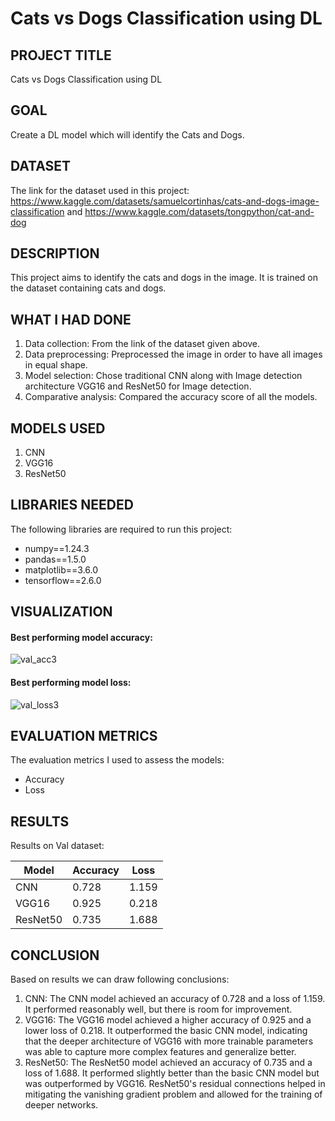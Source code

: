 # Cats vs Dogs Classification using DL

## PROJECT TITLE

Cats vs Dogs Classification using DL

## GOAL

Create a DL model which will identify the Cats and Dogs. 

## DATASET

The link for the dataset used in this project: https://www.kaggle.com/datasets/samuelcortinhas/cats-and-dogs-image-classification and https://www.kaggle.com/datasets/tongpython/cat-and-dog

## DESCRIPTION

This project aims to identify the cats and dogs in the image. It is trained on the dataset containing cats and dogs.

## WHAT I HAD DONE

1. Data collection: From the link of the dataset given above. 
2. Data preprocessing: Preprocessed the image in order to have all images in equal shape.
3. Model selection: Chose traditional CNN along with Image detection architecture VGG16 and ResNet50 for Image detection.
4. Comparative analysis: Compared the accuracy score of all the models.

## MODELS USED

1. CNN
2. VGG16
3. ResNet50


## LIBRARIES NEEDED

The following libraries are required to run this project:

- numpy==1.24.3
- pandas==1.5.0
- matplotlib==3.6.0
- tensorflow==2.6.0

## VISUALIZATION
#### Best performing model accuracy:
![val_acc3](https://github.com/achrekarom12/DL-Simplified/assets/88442486/b48589ab-83e6-4ce7-86df-eebdbe35921f)

#### Best performing model loss:
![val_loss3](https://github.com/achrekarom12/DL-Simplified/assets/88442486/55072c0f-1fdb-433a-87be-c442c25d84a7)


## EVALUATION METRICS

The evaluation metrics I used to assess the models:

- Accuracy 
- Loss


## RESULTS
Results on Val dataset:

| Model      | Accuracy | Loss    |
|------------|----------|---------|
| CNN    | 0.728     | 1.159   |
| VGG16    | 0.925     | 0.218    |
| ResNet50    | 0.735     | 1.688    |


## CONCLUSION
Based on results we can draw following conclusions:
1. CNN: The CNN model achieved an accuracy of 0.728 and a loss of 1.159. It performed reasonably well, but there is room for improvement.
2. VGG16: The VGG16 model achieved a higher accuracy of 0.925 and a lower loss of 0.218. It outperformed the basic CNN model, indicating that the deeper architecture of VGG16 with more trainable parameters was able to capture more complex features and generalize better.
3. ResNet50: The ResNet50 model achieved an accuracy of 0.735 and a loss of 1.688. It performed slightly better than the basic CNN model but was outperformed by VGG16. ResNet50's residual connections helped in mitigating the vanishing gradient problem and allowed for the training of deeper networks.
